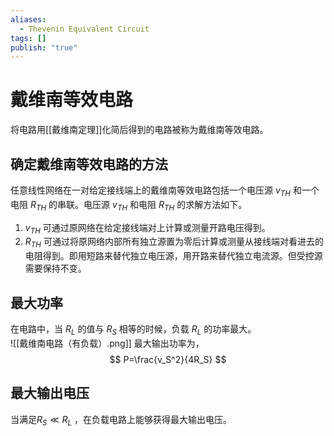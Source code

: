 ```yaml
---
aliases:
  - Thevenin Equivalent Circuit
tags: []
publish: "true"
---
```


# 戴维南等效电路
将电路用[[戴维南定理]]化简后得到的电路被称为戴维南等效电路。

## 确定戴维南等效电路的方法
任意线性网络在一对给定接线端上的戴维南等效电路包括一个电压源 $v_{TH}$ 和一个电阻 $R_{TH}$ 的串联。电压源 $v_{TH}$ 和电阻 $R_{TH}$ 的求解方法如下。 
1.  $v_{TH}$ 可通过原网络在给定接线端对上计算或测量开路电压得到。
2. $R_{TH}$ 可通过将原网络内部所有独立源置为零后计算或测量从接线端对看进去的电阻得到。即用短路来替代独立电压源，用开路来替代独立电流源。但受控源需要保持不变。

## 最大功率
在电路中，当 $R_L$ 的值与 $R_S$ 相等的时候，负载 $R_L$ 的功率最大。  
![[戴维南电路（有负载）.png]]
最大输出功率为，
$$
P=\frac{v_S^2}{4R_S}
$$
## 最大输出电压
当满足$R_S\ll R_L$ ，在负载电路上能够获得最大输出电压。